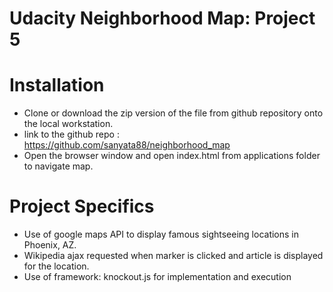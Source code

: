 # Udacity Neighborhood Map: Project 5

# Installation #
* Clone or download the zip version of the file from github repository onto the local workstation.
* link to the github repo : https://github.com/sanyata88/neighborhood_map
* Open the browser window and open index.html from applications folder to navigate map.

# Project Specifics #
* Use of google maps API to display famous sightseeing locations in Phoenix, AZ.
* Wikipedia ajax requested when marker is clicked and article is displayed for the location.
* Use of framework: knockout.js for implementation and execution
